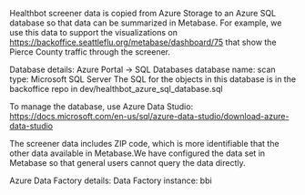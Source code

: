 Healthbot screener data is copied from Azure Storage to an Azure SQL database so that data can be summarized in Metabase. For example, we use this data to support the visualizations on https://backoffice.seattleflu.org/metabase/dashboard/75 that show the Pierce County traffic through the screener.

Database details:
Azure Portal -> SQL Databases
database name: scan
type: Microsoft SQL Server
The SQL for the objects in this database is in the backoffice repo in dev/healthbot_azure_sql_database.sql

To manage the database, use Azure Data Studio:
https://docs.microsoft.com/en-us/sql/azure-data-studio/download-azure-data-studio

The screener data includes ZIP code, which is more identifiable that the other data available in Metabase.We have configured the data set in Metabase so that general users cannot query the data directly. 

Azure Data Factory details:
Data Factory instance: bbi



